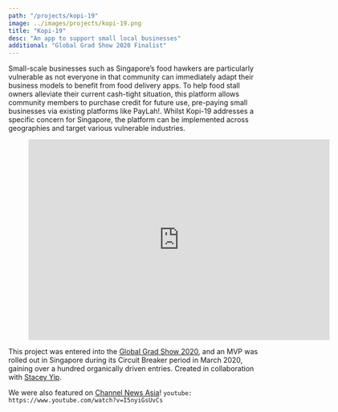 ```yaml
---
path: "/projects/kopi-19"
image: ../images/projects/kopi-19.png
title: "Kopi-19"
desc: "An app to support small local businesses"
additional: "Global Grad Show 2020 Finalist"
---
```


Small-scale businesses such as Singapore’s food hawkers are particularly vulnerable as not everyone in that community can immediately adapt their business models to benefit from food delivery apps. To help food stall owners alleviate their current cash-tight situation, this platform allows community members to purchase credit for future use, pre-paying small businesses via existing platforms like PayLah!. Whilst Kopi-19 addresses a specific concern for Singapore, the platform can be implemented across geographies and target various vulnerable industries.

<figure class='video_container'>
<iframe src="https://docs.google.com/presentation/d/e/2PACX-1vTH23wQI214UjwrpezEg0vElroWLaTcsOy46h8dYwyd9_NBR7vyLZSNhoGM3Zv19uU993JH03ASHRD7/embed?start=false&loop=false&delayms=3000" frameborder="0" width="600" height="400" allowfullscreen="true" mozallowfullscreen="true" webkitallowfullscreen="true"></iframe>
</figure>

This project was entered into the [Global Grad Show 2020](https://globalgradshow.com/project/kopi-19/), and an MVP was rolled out in Singapore during its Circuit Breaker period in March 2020, gaining over a hundred organically driven entries. Created in collaboration with [Stacey Yip](https://www.staceyip.com/).

We were also featured on [Channel News Asia](https://www.youtube.com/watch?v=I5nyiGsUvCs)!
`youtube: https://www.youtube.com/watch?v=I5nyiGsUvCs`
